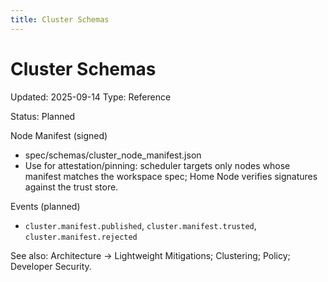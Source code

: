 ```yaml
---
title: Cluster Schemas
---
```


# Cluster Schemas

Updated: 2025-09-14
Type: Reference

Status: Planned

Node Manifest (signed)
- spec/schemas/cluster_node_manifest.json
- Use for attestation/pinning: scheduler targets only nodes whose manifest matches the workspace spec; Home Node verifies signatures against the trust store.

Events (planned)
- `cluster.manifest.published`, `cluster.manifest.trusted`, `cluster.manifest.rejected`

See also: Architecture → Lightweight Mitigations; Clustering; Policy; Developer Security.
